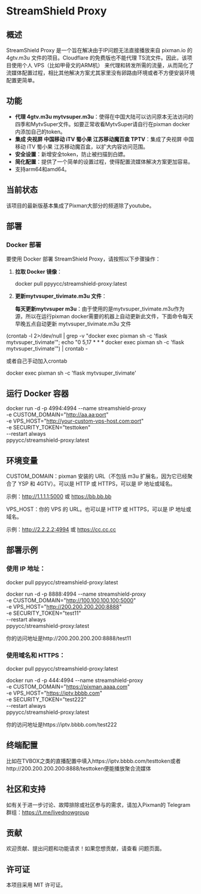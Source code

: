 # StreamShield Proxy

## 概述

StreamShield Proxy 是一个旨在解决由于IP问题无法直接播放来自 pixman.io 的 4gtv.m3u 文件的项目。Cloudflare 的免费版也不能代理 TS流文件。因此，该项目使用个人 VPS（比如甲骨文的ARM机） 来代理和转发所需的流量，从而简化了流媒体配置过程，相比其他解决方案尤其家里没有卵路由环境或者不方便安装环境配置更简单。

## 功能

- **代理 4gtv.m3u mytvsuper.m3u**：使得在中国大陆可以访问原本无法访问的 四季和MytvSuper文件。如要正常收看MytvSuper请自行在pixman docker内添加自己的token。
- **集成 央视屏 中国移动 iTV 蜀小果 江苏移动魔百盒 TPTV**：集成了央视屏 中国移动 iTV 蜀小果 江苏移动魔百盒，以扩大内容访问范围。
- **安全设置**：新增安全token，防止被扫描到白嫖。
- **简化配置**：提供了一个简单的设置过程，使得配置流媒体解决方案更加容易。
- 支持arm64和amd64。


## 当前状态

该项目的最新版基本集成了Pixman大部分的频道除了youtube。

## 部署

### Docker 部署

要使用 Docker 部署 StreamShield Proxy，请按照以下步骤操作：

1. **拉取 Docker 镜像**：

   docker pull ppyycc/streamshield-proxy:latest

2. **更新mytvsuper_tivimate.m3u 文件**：

   **每天更新mytvsuper m3u**：由于使用的是mytvsuper_tivimate.m3u作为源，所以在运行pixman docker需要的机器上自动更新此文件，下面命令每天早晚五点自动更新 mytvsuper_tivimate.m3u 文件
 
  (crontab -l 2>/dev/null | grep -v "docker exec pixman sh -c 'flask mytvsuper_tivimate'"; echo "0 5,17 * * * docker exec pixman sh -c 'flask mytvsuper_tivimate'") | crontab -

或者自己手动加入crontab

docker exec pixman sh -c 'flask mytvsuper_tivimate'

## 运行 Docker 容器

docker run -d -p 4994:4994 --name streamshield-proxy \
-e CUSTOM_DOMAIN="http://aa.aa:port" \
-e VPS_HOST="http://your-custom-vps-host.com:port" \
-e SECURITY_TOKEN="testtoken" \
--restart always \
ppyycc/streamshield-proxy:latest

## 环境变量


CUSTOM_DOMAIN：pixman 安装的 URL（不包括 m3u 扩展名，因为它已经聚合了 YSP 和 4GTV）。可以是 HTTP 或 HTTPS，可以是 IP 地址或域名。

示例：http://1.1.1.1:5000 或 https://bb.bb.bb



VPS_HOST：你的 VPS 的 URL。也可以是 HTTP 或 HTTPS，可以是 IP 地址或域名。

示例：http://2.2.2.2:4994 或 https://cc.cc.cc




## 部署示例


### 使用 IP 地址：
docker pull ppyycc/streamshield-proxy:latest

docker run -d -p 8888:4994 --name streamshield-proxy \
-e CUSTOM_DOMAIN="http://100.100.100.100:5000" \
-e VPS_HOST="http://200.200.200.200:8888" \
-e SECURITY_TOKEN="test11" \
--restart always \
ppyycc/streamshield-proxy:latest

你的访问地址是http://200.200.200.200:8888/test11

### 使用域名和 HTTPS：
docker pull ppyycc/streamshield-proxy:latest

docker run -d -p 444:4994 --name streamshield-proxy \
-e CUSTOM_DOMAIN="https://pixman.aaaa.com" \
-e VPS_HOST="https://iptv.bbbb.com" \
-e SECURITY_TOKEN="test222" \
--restart always \
ppyycc/streamshield-proxy:latest

你的访问地址是https://iptv.bbbb.com/test222

## 终端配置

比如在TVBOX之类的直播配置中填入https://iptv.bbbb.com/testtoken或者http://200.200.200.200:8888/testtoken便能播放聚合流媒体

## 社区和支持

如有关于进一步讨论、故障排除或社区参与的需求，请加入Pixman的 Telegram 群组：https://t.me/livednowgroup


## 贡献

欢迎贡献、提出问题和功能请求！如果您想贡献，请查看 问题页面。


## 许可证

本项目采用 MIT 许可证。
```
